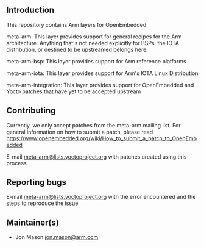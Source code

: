 Introduction
------------
This repository contains Arm layers for OpenEmbedded

meta-arm:
	This layer provides support for general recipes for the Arm
	architecture.  Anything that's not needed explicitly for BSPs, the IOTA
	distribution, or destined to be upstreamed belongs here.

meta-arm-bsp:
	This layer provides support for Arm reference platforms

meta-arm-iota:
	This layer provides support for Arm's IOTA Linux Distribution

meta-arm-integration:
	This layer provides support for OpenEmbedded and Yocto patches that have
	yet to be accepted upstream


Contributing
------------
Currently, we only accept patches from the meta-arm mailing list.  For general
information on how to submit a patch, please read
https://www.openembedded.org/wiki/How_to_submit_a_patch_to_OpenEmbedded

E-mail meta-arm@lists.yoctoproject.org with patches created using this process

Reporting bugs
--------------
E-mail meta-arm@lists.yoctoproject.org with the error encountered and the steps
to reproduce the issue


Maintainer(s)
-------------
* Jon Mason <jon.mason@arm.com>
